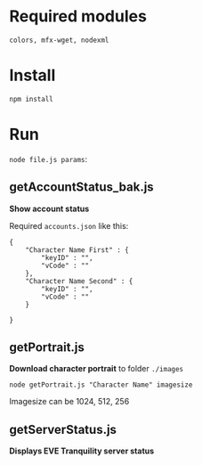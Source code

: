 # Required modules
```
colors, mfx-wget, nodexml
```

# Install
```
npm install
```

# Run

`node file.js params`:

## getAccountStatus_bak.js

**Show account status**

Required `accounts.json` like this:
```
{
	"Character Name First" : {
		"keyID" : "",
		"vCode"	: ""
	},
    "Character Name Second" : {
        "keyID" : "",
        "vCode"	: ""
    }

}
```

## getPortrait.js

**Download character portrait** to folder `./images`

`node getPortrait.js "Character Name" imagesize`

Imagesize can be 1024, 512, 256

## getServerStatus.js

**Displays EVE Tranquility server status**
